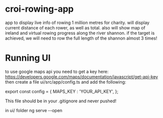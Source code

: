 # croi-rowing-app
app to display live info of rowing 1 million metres for charity. will display current distance of each rower, as well as total. also will show map of ireland and virtual rowing progress along the river shannon. if the target is achieved, we will need to row the full length of the shannon almost 3 times!

# Running UI
to use google maps api you need to get a key here: https://developers.google.com/maps/documentation/javascript/get-api-key
then create a file ui/src/app/config.ts and add the following:

  export const config = {
    MAPS_KEY : 'YOUR_API_KEY',
  };

This file should be in your .gitignore and never pushed!

in ui/ folder
ng serve --open

